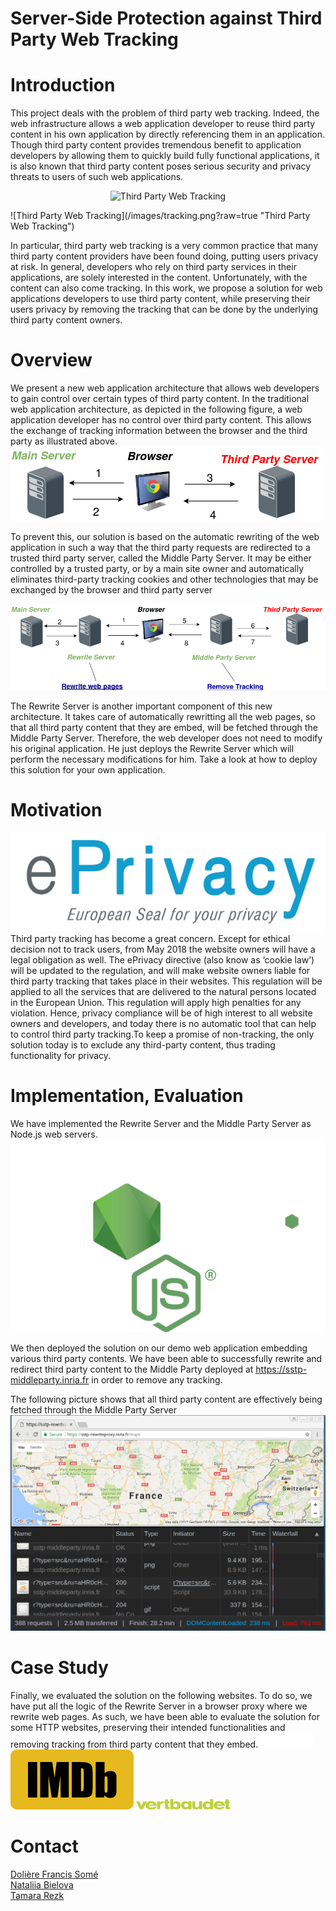 # Server-Side Protection against Third Party Web Tracking

# Introduction
This project deals with the problem of third party web tracking. Indeed, the web infrastructure allows a web application developer to reuse third party content in his own application by directly referencing them in an application. Though third party content provides tremendous benefit to application developers by allowing them to quickly build fully functional applications, it is also known that third party content poses serious security and privacy threats to users of such web applications. 

<p align="center">
  <img src="images/tracking.png?raw=true" alt="Third Party Web Tracking"/>
</p>
![Third Party Web Tracking](/images/tracking.png?raw=true "Third Party Web Tracking")

In particular, third party web tracking is a very common practice that many third party content providers have been found doing, putting users privacy at risk. In general, developers who rely on third party services in their applications, are solely interested in the content. Unfortunately, with the content can also come tracking. In this work, we propose a solution for web applications developers to use third party content, while preserving their users privacy by removing the tracking that can be done by the underlying third party content owners.


# Overview
We present a new web application architecture that allows web developers to gain control over certain types of third party content. In the traditional web application architecture, as depicted in the following figure, a web application developer has no control over third party content. This allows the exchange of tracking information between the browser and the third party as illustrated above.
![Traditional Web Application Architecture](/images/tarchitecture-2.png?raw=true "Traditional Web Application Architecture")

To prevent this, our solution is based on the automatic rewriting of the web application in such a way that the third party requests are redirected to a trusted third party server, called the Middle Party Server. It may be either controlled by a trusted party, or by a main site owner and automatically eliminates third-party tracking cookies and other technologies that may be exchanged by the browser and third party server

![Tracking Prevention Web Application Architecture](/images/narchitecture-2.png?raw=true "Tracking Prevention Web Application Architecture")

The Rewrite Server is another important component of this new architecture. It takes care of automatically rewritting all the web pages, so that all third party content that they are embed, will be fetched through the Middle Party Server. Therefore, the web developer does not need to modify his original application. He just deploys the Rewrite Server which will perform the necessary modifications for him. Take a look at how to deploy this solution for your own application.

# Motivation
![ePrivacy: from directive to regulation ](/images/eprivacy.png?raw=true "ePrivacy: from directive to regulation")
Third party tracking has become a great concern. Except for ethical decision not to track users, from May 2018 the website owners will have a legal obligation as well. The ePrivacy directive (also know as ‘cookie law’) will be updated to the regulation, and will make website owners liable for third party tracking that takes place in their websites. This regulation will be applied to all the services that are delivered to the natural persons located in the European Union. This regulation will apply high penalties for any violation. Hence, privacy compliance will be of high interest to all website owners and developers, and today there is no automatic tool that can help to control third party tracking.To keep a promise of non-tracking, the only solution today is to exclude any third-party content, thus trading functionality for privacy.

# Implementation, Evaluation

We have implemented the Rewrite Server and the Middle Party Server as Node.js web servers.
![Node.js ](/images/nodejs.png?raw=true "Node.js")

We then deployed the solution on our demo web application embedding various third party contents. We have been able to successfully rewrite and redirect third party content to the Middle Party deployed at https://sstp-middleparty.inria.fr in order to remove any tracking. 

The following picture shows that all third party content are effectively being fetched through the Middle Party Server
![Screeshot of implementation](/images/screenshot.png?raw=true "Screenshot of implementation")

# Case Study
Finally, we evaluated the solution on the following websites. To do so, we have put all the logic of the Rewrite Server in a browser proxy where we rewrite web pages. As such, we have been able to evaluate the solution for some HTTP websites, preserving their intended functionalities and removing tracking from third party content that they embed.
![BBC ](/images/bbc.png?raw=true "BBC")
![IMDB](/images/imdb.png?raw=true "IMDB")
![Vertbaduet](/images/vertbaudet.png?raw=true "Vertbaudet")

# Contact
[Dolière Francis Somé](http://www-sop.inria.fr/members/Doliere.Some/) <br>
[Nataliia Bielova](http://www-sop.inria.fr/members/Nataliia.Bielova/) <br>
[Tamara Rezk](http://www-sop.inria.fr/lemme/Tamara.Rezk/)



